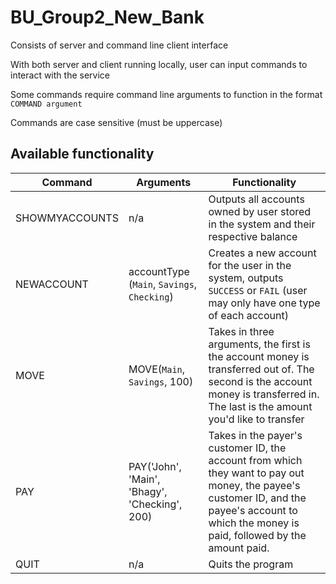 # BU_Group2_New_Bank

Consists of server and command line client interface

With both server and client running locally, user can input commands to interact with the service

Some commands require command line arguments to function in the format `COMMAND argument`

Commands are case sensitive (must be uppercase)

## Available functionality

| Command        | Arguments                                   | Functionality                                                                                                               |
| -------------- | ------------------------------------------- | --------------------------------------------------------------------------------------------------------------------------- |
| SHOWMYACCOUNTS | n/a                                         | Outputs all accounts owned by user stored in the system and their respective balance                                        |
| NEWACCOUNT     | accountType (`Main`, `Savings`, `Checking`) | Creates a new account for the user in the system, outputs `SUCCESS` or `FAIL` (user may only have one type of each account) |
| MOVE           | MOVE(`Main`, `Savings`, 100)                | Takes in three arguments, the first is the account money is transferred out of. The second is the account money is transferred in. The last is the amount you'd like to transfer|
| PAY           | PAY('John', 'Main', 'Bhagy', 'Checking', 200) | Takes in the payer's customer ID, the account from which they want to pay out money, the payee's customer ID, and the payee's account to which the money is paid, followed by the amount paid.|
| QUIT           | n/a                                         | Quits the program                                        |
